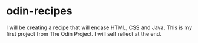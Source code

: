 # odin-recipes
I will be creating a recipe that will encase HTML, CSS and Java. This is my first project from The Odin Project. I will self rellect at the end.
